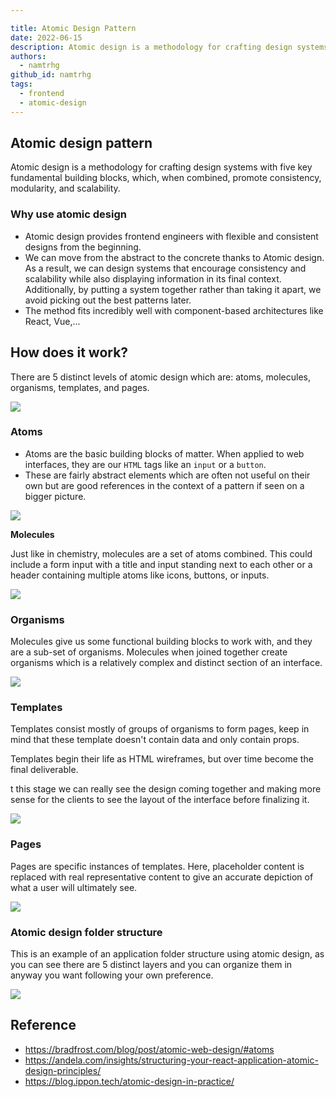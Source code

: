 ```yaml
---

title: Atomic Design Pattern
date: 2022-06-15
description: Atomic design is a methodology for crafting design systems with five key fundamental building blocks, which, when combined, promote consistency, modularity, and scalability.
authors:
  - namtrhg
github_id: namtrhg
tags:
  - frontend
  - atomic-design
---
```


## Atomic design pattern

Atomic design is a methodology for crafting design systems with five key fundamental building blocks, which, when combined, promote consistency, modularity, and scalability.

### Why use atomic design

- Atomic design provides frontend engineers with flexible and consistent designs from the beginning.
- We can move from the abstract to the concrete thanks to Atomic design. As a result, we can design systems that encourage consistency and scalability while also displaying information in its final context. Additionally, by putting a system together rather than taking it apart, we avoid picking out the best patterns later.
- The method fits incredibly well with component-based architectures like React, Vue,...

## How does it work?

There are 5 distinct levels of atomic design which are: atoms, molecules, organisms, templates, and pages.

![](assets/atomic-design-pattern_atom-design-structure.webp)

### Atoms

- Atoms are the basic building blocks of matter. When applied to web interfaces, they are our `HTML` tags like an `input` or a `button`.
- These are fairly abstract elements which are often not useful on their own but are good references in the context of a pattern if seen on a bigger picture.

![](assets/atomic-design-pattern_atom-atomic-design.webp)

**Molecules**

Just like in chemistry, molecules are a set of atoms combined. This could include a form input with a title and input standing next to each other or a header containing multiple atoms like icons, buttons, or inputs.

![](assets/atomic-design-pattern_molecule-atomic-design.webp)

### Organisms

Molecules give us some functional building blocks to work with, and they are a sub-set of organisms. Molecules when joined together create organisms which is a relatively complex and distinct section of an interface.

![](assets/atomic-design-pattern_organisms-atomic-design.webp)

### Templates

Templates consist mostly of groups of organisms to form pages, keep in mind that these template doesn't contain data and only contain props.

Templates begin their life as HTML wireframes, but over time become the final deliverable.

t this stage we can really see the design coming together and making more sense for the clients to see the layout of the interface before finalizing it.

![](assets/atomic-design-pattern_template-atomic-design.webp)

### Pages

Pages are specific instances of templates. Here, placeholder content is replaced with real representative content to give an accurate depiction of what a user will ultimately see.

![](assets/atomic-design-pattern_page-atomic-design.webp)

### Atomic design folder structure

This is an example of an application folder structure using atomic design, as you can see there are 5 distinct layers and you can organize them in anyway you want following your own preference.

![](assets/atomic-design-pattern_folder-structure-atomic-design.webp)

## Reference

- https://bradfrost.com/blog/post/atomic-web-design/#atoms
- https://andela.com/insights/structuring-your-react-application-atomic-design-principles/
- https://blog.ippon.tech/atomic-design-in-practice/
